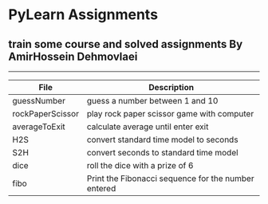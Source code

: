 # PyLearn Assignments
## train some course and solved assignments By AmirHossein Dehmovlaei

---
| File      | Description |
| ----------- | ----------- |
| guessNumber      | guess a number between 1 and 10|
| rockPaperScissor   | play rock paper scissor game with computer|
| averageToExit   | calculate average until enter exit|
| H2S   |convert standard time model to seconds|
| S2H   |convert seconds to standard time model|
| dice   |roll the dice with a prize of 6|
| fibo   |Print the Fibonacci sequence for the number entered|
